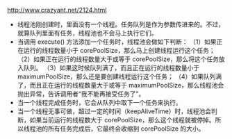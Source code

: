 http://www.crazyant.net/2124.html

<ul>
  <li>线程池刚创建时，里面没有一个线程。任务队列是作为参数传进来的。不过，就算队列里面有任务，线程池也不会马上执行它们。</li>
  <li>当调用 execute() 方法添加一个任务时，线程池会做如下判断：
      （1）如果正在运行的线程数量小于 corePoolSize，那么马上创建线程运行这个任务；
      （2）如果正在运行的线程数量大于或等于 corePoolSize，那么将这个任务放入队列。
      （3）如果这时候队列满了，而且正在运行的线程数量小于 maximumPoolSize，那么还是要创建线程运行这个任务；
      （4）如果队列满了，而且正在运行的线程数量大于或等于 maximumPoolSize，那么线程池会抛出异常，告诉调用者“我不能再接受任务了”。
  </li>
  <li>当一个线程完成任务时，它会从队列中取下一个任务来执行。</li>
  <li>当一个线程无事可做，超过一定的时间（keepAliveTime）时，线程池会判断，如果当前运行的线程数大于 corePoolSize，那么这个线程就被停掉。所以线程池的所有任务完成后，它最终会收缩到 corePoolSize 的大小。</li>
</ul>
